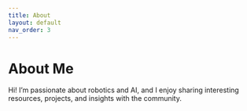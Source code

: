 ```yaml
---
title: About
layout: default
nav_order: 3
---
```


# About Me

Hi! I’m passionate about robotics and AI, and I enjoy sharing interesting resources, projects, and insights with the community.
